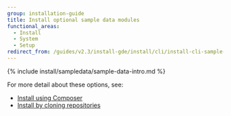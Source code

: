 ```yaml
---
group: installation-guide
title: Install optional sample data modules
functional_areas:
  - Install
  - System
  - Setup
redirect_from: /guides/v2.3/install-gde/install/cli/install-cli-sample-data.html
---
```


{% include install/sampledata/sample-data-intro.md %}

For more detail about these options, see: 

* [Install using Composer]({{page.baseurl}}/install/command-line/composer-sample-data.html)
* [Install by cloning repositories]({{page.baseurl}}/install/command-line/git-sample-data.html)

